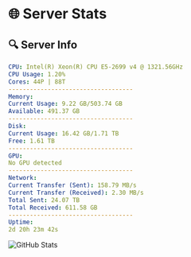 # 🌐 Server Stats
## 🔍 Server Info
```yaml
CPU: Intel(R) Xeon(R) CPU E5-2699 v4 @ 1321.56GHz
CPU Usage: 1.20%
Cores: 44P | 88T
-----------------------------------
Memory:
Current Usage: 9.22 GB/503.74 GB
Available: 491.37 GB
-----------------------------------
Disk:
Current Usage: 16.42 GB/1.71 TB
Free: 1.61 TB
-----------------------------------
GPU:
No GPU detected
-----------------------------------
Network:
Current Transfer (Sent): 158.79 MB/s
Current Transfer (Received): 2.30 MB/s
Total Sent: 24.07 TB
Total Received: 611.58 GB
-----------------------------------
Uptime:
2d 20h 23m 42s
```
![GitHub Stats](https://img.shields.io/badge/Updated-2025-02-10_19:07:00-blue)